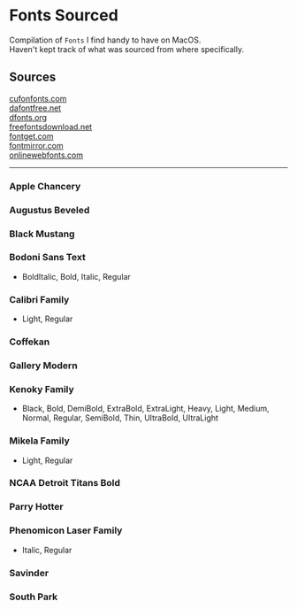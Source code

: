 # Fonts Sourced
Compilation of `Fonts` I find handy to have on MacOS.  
Haven't kept track of what was sourced from where specifically.

## Sources
[cufonfonts.com](cufonfonts.com)  
[dafontfree.net](dafontfree.net)  
[dfonts.org](dfonts.org)   
[freefontsdownload.net](freefontsdownload.net)   
[fontget.com](fontget.com)   
[fontmirror.com](fontmirror.com)  
[onlinewebfonts.com](onlinewebfonts.com)  

   
---
### Apple Chancery

### Augustus Beveled  

### Black Mustang   

### Bodoni Sans Text   
- BoldItalic, Bold, Italic, Regular   

### Calibri Family
 - Light, Regular

### Coffekan   

### Gallery Modern   

### Kenoky Family   
 - Black, Bold, DemiBold, ExtraBold, ExtraLight, Heavy, Light, Medium, Normal, Regular, SemiBold, Thin, UltraBold, UltraLight

### Mikela Family
 - Light, Regular

### NCAA Detroit Titans Bold

### Parry Hotter

### Phenomicon Laser Family
 - Italic, Regular

### Savinder

### South Park   